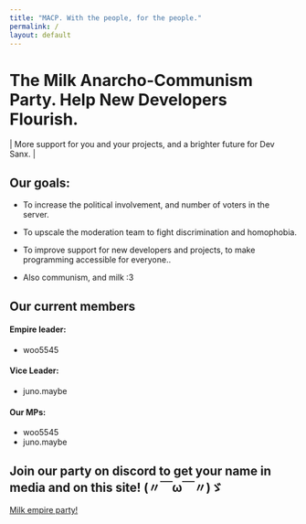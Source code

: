 ```yaml
---
title: "MACP. With the people, for the people."
permalink: /
layout: default
---
```

# The Milk Anarcho-Communism Party. Help New Developers Flourish.



| More support for you and your projects, and a brighter future for Dev Sanx.  |



## Our goals:

- To increase the political involvement, and number of voters in the server. 

- To upscale the moderation team to fight discrimination and homophobia.

- To improve support for new developers and projects, to make programming accessible for everyone..

- Also communism, and milk :3







## Our current members 

#### Empire leader:

- woo5545

#### Vice Leader:

- juno.maybe 


#### Our MPs:
- woo5545
- juno.maybe 


## Join our party on discord to get your name in media and on this site! (〃￣ω￣〃)ゞ

[Milk empire party!](https://discord.gg/S3H87ezeDr)
